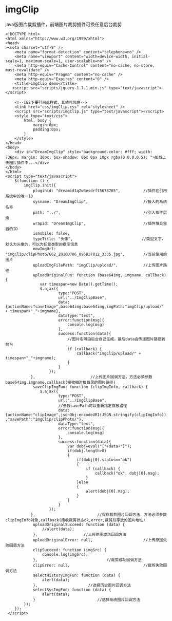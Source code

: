 ﻿# imgClip
java版图片裁剪插件，前端图片裁剪插件可换任意后台裁剪

`<!DOCTYPE html>`  
`<html xmlns="http://www.w3.org/1999/xhtml">`  
`<head>`  
`><meta charset="utf-8" />`  
`    <meta name="format-detection" content="telephone=no" />`  
`    <meta name="viewport" content="width=device-width, initial-scale=1, maximum-scale=1, user-scalable=no" />`  
`    <meta http-equiv="Cache-Control" content="no-cache, no-store, must-revalidate" />`  
`    <meta http-equiv="Pragma" content="no-cache" />`  
`    <meta http-equiv="Expires" content="0" />`  
`    <title>imgClip demo</title>`  
`    <script src="scripts/jquery-1.7.1.min.js" type="text/javascript"></script>    `  
`    `  
`    <!--IE8下要引用此样式，其他可忽略-->`  
`    <link href="css/imgClip.css" rel="stylesheet" />`  
`    <script src="scripts/imgClip.js" type="text/javascript"></script>`  
`    <style type="text/css">`  
`        html, body {`  
`            margin:0px;`  
`            padding:0px;`  
`        }`  
`    </style>`  
`</head>`  
`<body>`  
`    <div id="DreamImgClip" style="background-color: #fff; width: 736px; margin: 20px; box-shadow: 0px 0px 10px rgba(0,0,0,0.5); ">加载上传图片插件中...</div>`  
`</body>`  
`</html>`  
`<script type="text/javascript">`  
`    $(function () {`  
`        imgClip.init({`  
`            pluginid: "dreamid1q2w3esdrft5678765",          //插件在引用系统中的唯一ID`  
`            sysname: "DreamImgClip",                        //接入的系统名称`  
`            path: "../",                                    //引入插件层级`  
`            wrapid: "DreamImgClip",                         //插件填充容器的ID`  
`            ismobile: false,`  
`            typeTitle: "头像",                              //类型文字，默认为头像的，可以为任意类型的提示信息`  
`            nowImgUrl: "imgClip/clipPhoto/662_20160706_095837812_3335.jpg",        //当前使用的图片`  
`            uploadImgFilePath: "imgClip/upload/",           //上传图片路径`  
`            uploadOriginalFun: function (base64img, imgname, callback) {`  
`            	var timespan=new Date().getTime();`  
`				$.ajax({`  
`						type:"POST",`  
`						url:"../ImgClipBase",`  
`						data:{actionName:"saveImage",base64img:base64img,imgPath:"imgClip/upload/" + timespan+"_"+imgname},`  
`						dataType:"text",`  
`						error:function(msg){`  
`							console.log(msg)`  
`						},`  
`						success:function(data){`  
`							//图片名可由后台自己生成，最后data会传递图片路径到前台`  
`			                if (callback) {`  
`			                    callback("imgClip/upload/" + timespan+"_"+imgname);`  
`			                }`  
`						}`  
`					});`  
`           },                        //上传图片回调方法，方法必须参数base64img,imgname,callback(接收相对根目录的图片路径)`  
`            saveClipImgFun: function (clipImgInfo, callback) {`  
`				$.ajax({`  
`						type:"POST",`  
`						url:"../ImgClipBase",`  
`						//参数savePath可以重新指定存放路径`  
`						data:{actionName:"clipImage",jsonObj:encodeURI(JSON.stringify(clipImgInfo)),"savePath":"imgClip/clipPhoto/"},`  
`						dataType:"text",`  
`						error:function(msg){`  
`							console.log(msg)`  
`						},`  
`						success:function(data){`  
`							var dobj=eval("["+data+"]");`  
`							if(dobj.length>0)`  
`							{`  
`								if(dobj[0].status=="ok")`  
`								{`  
`					                if (callback) {`  
`					                    callback("ok", dobj[0].msg);`  
`					                }`  
`								}else`  
`								{`  
`									alert(dobj[0].msg);`  
`								}`  
`							}`  
`						}`  
`					});`  
`           },                           //保存裁剪图片回调方法，方法必须参数clipImgInfo对象,callback(接收裁剪状态ok,error,裁剪后存放的图片地址)`  
`            uploadOriginalSucceed: function (data) {`  
`                //alert(data);`  
`            },                    //上传原图成功回调方法`  
`            uploadOriginalError: null,                      //上传原图失败回调方法`  
`            clipSucceed: function (imgSrc) {`  
`                console.log(imgSrc);`  
`            },                              //裁剪成功回调方法`  
`            clipError: null,                                //裁剪失败回调方法`  
`            selectHistoryImgFun: function (data) {`  
`                alert(data);`  
`            },                      //选择历史图片回调方法`  
`            selectSysImgFun: function (data) {`  
`                alert(data);`  
`            }                           //选择系统图片回调方法`  
`        });`  
`    });`  
` </script>`  